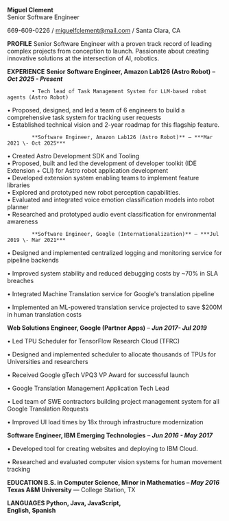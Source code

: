 **Miguel Clement**  
Senior Software Engineer

669-609-0226  /  miguelfclement@mail.com  / Santa Clara, CA

**PROFILE**	Senior Software Engineer with a proven track record of leading complex projects from conception to launch. Passionate about creating innovative solutions at the intersection of AI, robotics.

**EXPERIENCE**		**Senior Software Engineer, Amazon Lab126 (Astro Robot)** – ***Oct 2025 \- Present***

			• Tech lead of Task Management System for LLM-based robot agents (Astro Robot)    
• Proposed, designed, and led a team of 6 engineers to build a comprehensive task system for tracking user requests   
• Established technical vision and 2-year roadmap for this flagship feature.

			**Software Engineer, Amazon Lab126 (Astro Robot)** – ***Mar 2021 \- Oct 2025***	    

• Created Astro Development SDK and Tooling    
• Proposed, built and led the development of developer toolkit (IDE Extension \+ CLI) for Astro robot application development   
• Developed extension system enabling teams to implement feature libraries   
• Explored and prototyped new robot perception capabilities.  
• Evaluated and integrated voice emotion classification models into robot planner   
• Researched and prototyped audio event classification for environmental awareness

			**Software Engineer, Google (Internationalization)** – ***Jul 2019 \- Mar 2021***

• Designed and implemented centralized logging and monitoring service for pipeline backends  

• Improved system stability and reduced debugging costs by \~70% in SLA breaches 

• Integrated Machine Translation service for Google's translation pipeline  

• Implemented an ML-powered translation service projected to save $200M in human translation costs 

**Web Solutions Engineer, Google (Partner Apps)** – ***Jun 2017- Jul 2019***

• Led TPU Scheduler for TensorFlow Research Cloud (TFRC)  

• Designed and implemented scheduler to allocate thousands of TPUs for Universities and researchers 

• Received Google gTech VPQ3 VP Award for successful launch 

• Google Translation Management Application Tech Lead  

• Led team of SWE contractors building project management system for all  Google Translation Requests 

• Improved UI load times by 18x through infrastructure modernization 

**Software Engineer, IBM Emerging Technologies** – ***Jun 2016 \- May 2017***

• Developed tool for creating websites and deploying to IBM Cloud.

• Researched and evaluated computer vision systems for human movement tracking

**EDUCATION		B.S. in Computer Science, Minor in Mathematics – *May 2016***  
**Texas A\&M University** — College Station, TX

**LANGUAGES		Python, Java, JavaScript,**   
**English, Spanish**


